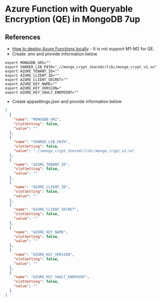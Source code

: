 # Azure Function with Queryable Encryption (QE) in MongoDB 7up

## References

* [How to deploy Azure Functions locally](https://learn.microsoft.com/en-us/azure/azure-functions) - It is not support M1-M2 for QE.
* Create .env and provide information below
```
export MONGODB_URI=""
export SHARED_LIB_PATH=".//mongo_crypt_shared//lib//mongo_crypt_v1.so"
export AZURE_TENANT_ID=""
export AZURE_CLIENT_ID=""
export AZURE_CLIENT_SECRET=""
export AZURE_KEY_NAME=""
export AZURE_KEY_VERSION="
export AZURE_KEY_VAULT_ENDPOINT=""
```

* Create appsettings.json and provide information below
```json
[
  {
    "name": "MONGODB_URI",
    "slotSetting": false,
    "value": ""
  },
  {
    "name": "SHARED_LIB_PATH",
    "slotSetting": false,
    "value": ".//mongo_crypt_shared//lib//mongo_crypt_v1.so"
  },
  {
    "name": "AZURE_TENANT_ID",
    "slotSetting": false,
    "value": ""
  },
  {
    "name": "AZURE_CLIENT_ID",
    "slotSetting": false,
    "value": ""
  },
  {
    "name": "AZURE_CLIENT_SECRET",
    "slotSetting": false,
    "value": ""
  },
  {
    "name": "AZURE_KEY_NAME",
    "slotSetting": false,
    "value": ""
  },
  {
    "name": "AZURE_KEY_VERSION",
    "slotSetting": false,
    "value": ""
  },
  {
    "name": "AZURE_KEY_VAULT_ENDPOINT",
    "slotSetting": false,
    "value": ""
  }
]
```